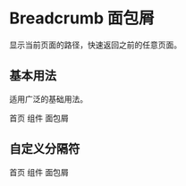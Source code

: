 # Breadcrumb 面包屑

显示当前页面的路径，快速返回之前的任意页面。

## 基本用法

适用广泛的基础用法。

<ins-breadcrumb>
<ins-breadcrumb-item to="name">首页</ins-breadcrumb-item>
<ins-breadcrumb-item to="age">组件</ins-breadcrumb-item>
<ins-breadcrumb-item>面包屑</ins-breadcrumb-item>
</ins-breadcrumb>

## 自定义分隔符

<ins-breadcrumb separator="/">
<ins-breadcrumb-item to="name">首页</ins-breadcrumb-item>
<ins-breadcrumb-item to="age">组件</ins-breadcrumb-item>
<ins-breadcrumb-item>面包屑</ins-breadcrumb-item>
</ins-breadcrumb>
